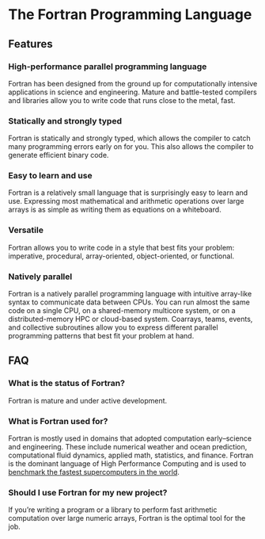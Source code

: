 
# The Fortran Programming Language

## Features
   
### High-performance parallel programming language

Fortran has been designed from the ground up for computationally intensive applications in science and engineering. Mature and battle-tested compilers and libraries allow you to write code that runs close to the metal, fast.



### Statically and strongly typed


Fortran is statically and strongly typed, which allows the compiler to catch many programming errors early on for you. This also allows the compiler to generate efficient binary code.

### Easy to learn and use

Fortran is a relatively small language that is surprisingly easy to learn and use. Expressing most mathematical and arithmetic operations over large arrays is as simple as writing them as equations on a whiteboard.

### Versatile

Fortran allows you to write code in a style that best fits your problem: imperative, procedural, array-oriented, object-oriented, or functional.

### Natively parallel

Fortran is a natively parallel programming language with intuitive array-like syntax to communicate data between CPUs. You can run almost the same code on a single CPU, on a shared-memory multicore system, or on a distributed-memory HPC or cloud-based system. Coarrays, teams, events, and collective subroutines allow you to express different parallel programming patterns that best fit your problem at hand.

## FAQ

### What is the status of Fortran?


Fortran is mature and under active development.



### What is Fortran used for?


Fortran is mostly used in domains that adopted computation early–science and engineering. These include numerical weather and ocean prediction, computational fluid dynamics, applied math, statistics, and finance. Fortran is the dominant language of High Performance Computing and is used to [benchmark the fastest supercomputers in the world](https://top500.org/).



### Should I use Fortran for my new project?



If you’re writing a program or a library to perform fast arithmetic computation over large numeric arrays, Fortran is the optimal tool for the job.


